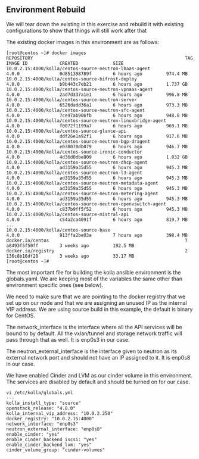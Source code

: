 ## Environment Rebuild

We will tear down the existing in this exercise and rebuild it with
existing configurations to show that things will still work after that

The existing docker images in this environment are as follows:

```
[root@centos ~]# docker images
REPOSITORY                                                         TAG                 IMAGE ID            CREATED             SIZE
10.0.2.15:4000/kolla/centos-source-neutron-lbaas-agent             4.0.0               0d851398789f        6 hours ago         974.4 MB
10.0.2.15:4000/kolla/centos-source-bifrost-deploy                  4.0.0               b9b443c7eb21        6 hours ago         1.737 GB
10.0.2.15:4000/kolla/centos-source-neutron-vpnaas-agent            4.0.0               2ad7d337a1e1        6 hours ago         996.8 MB
10.0.2.15:4000/kolla/centos-source-neutron-server                  4.0.0               6526dadd36a1        6 hours ago         973.3 MB
10.0.2.15:4000/kolla/centos-source-neutron-sfc-agent               4.0.0               7ce97ab906fb        6 hours ago         948.8 MB
10.0.2.15:4000/kolla/centos-source-neutron-linuxbridge-agent       4.0.0               f0072f1199a7        6 hours ago         969.1 MB
10.0.2.15:4000/kolla/centos-source-glance-api                      4.0.0               ddf26e1a92f1        6 hours ago         917.6 MB
10.0.2.15:4000/kolla/centos-source-neutron-bgp-dragent             4.0.0               e038070db079        6 hours ago         946.7 MB
10.0.2.15:4000/kolla/centos-source-ironic-conductor                4.0.0               4d36d0dbe809        6 hours ago         1.032 GB
10.0.2.15:4000/kolla/centos-source-neutron-dhcp-agent              4.0.0               ad3159a35d55        6 hours ago         945.3 MB
10.0.2.15:4000/kolla/centos-source-neutron-l3-agent                4.0.0               ad3159a35d55        6 hours ago         945.3 MB
10.0.2.15:4000/kolla/centos-source-neutron-metadata-agent          4.0.0               ad3159a35d55        6 hours ago         945.3 MB
10.0.2.15:4000/kolla/centos-source-neutron-metering-agent          4.0.0               ad3159a35d55        6 hours ago         945.3 MB
10.0.2.15:4000/kolla/centos-source-neutron-openvswitch-agent       4.0.0               c837b9ff5f52        6 hours ago         945.3 MB
10.0.2.15:4000/kolla/centos-source-mistral-api                     4.0.0               c54a2ca4091f        6 hours ago         819.7 MB
...
10.0.2.15:4000/kolla/centos-source-base                            4.0.0               913ffa2be03a        7 hours ago         398.4 MB
docker.io/centos                                                   7                   a8493f5f50ff        3 weeks ago         192.5 MB
docker.io/registry                                                 2                   136c8b16df20        3 weeks ago         33.17 MB
[root@centos ~]# 
```

The most important file for building the kolla ansible environment
is the globals.yaml.  We are keeping most of the variables the same
other than environment specific ones (see below).

We need to make sure that we are pointing to the docker registry that
we set up on our node and that we are assigning an unused IP as the
internal VIP address.  We are using source build in this example, the
default is binary for CentOS.

The network_interface is the interface where all the API services will 
be bound to by default.  All the vxlan/tunnel and storage network traffic 
will pass through that as well.  It is enp0s3 in our case.

The neutron_external_interface is the interface given to neutron as its
external network port and should not have an IP assigned to it.  It is
enp0s8 in our case.

We have enabled Cinder and LVM as our cinder volume in this environment.
The services are disabled by default and should be turned on for our case.

```
vi /etc/kolla/globals.yml
---
kolla_install_type: "source"
openstack_release: "4.0.0"
kolla_internal_vip_address: "10.0.2.250"
docker_registry: "10.0.2.15:4000"
network_interface: "enp0s3"
neutron_external_interface: "enp0s8"
enable_cinder: "yes"
enable_cinder_backend_iscsi: "yes"
enable_cinder_backend_lvm: "yes"
cinder_volume_group: "cinder-volumes"
```
